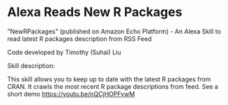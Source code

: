 # Alexa Reads New R Packages

"NewRPackages"​ (published on Amazon Echo Platform) - An Alexa Skill to read latest R packages description from RSS Feed

Code developed by Timothy (Suhai) Liu

Skill description:

This skill allows you to keep up to date with the latest R packages from CRAN. It crawls the most recent R package descriptions from feed. See a short demo https://youtu.be/nQCjHOPFvwM 
